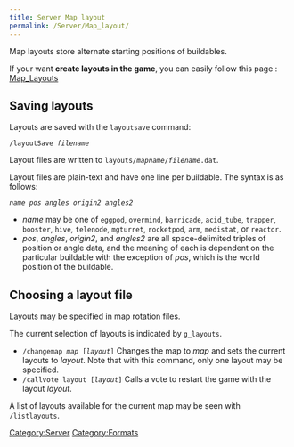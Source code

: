 ```yaml
---
title: Server Map layout
permalink: /Server/Map_layout/
---
```


Map layouts store alternate starting positions of buildables.

If your want **create layouts in the game**, you can easily follow this
page : [Map_Layouts](Map_Layouts "wikilink")

## Saving layouts

Layouts are saved with the `layoutsave` command:

`/layoutSave `<var>`filename`</var>

Layout files are written to
`layouts/`<var>`mapname`</var>`/`<var>`filename`</var>`.dat`.

Layout files are plain-text and have one line per buildable. The syntax
is as follows:

<var>`name`</var>` `<var>`pos`</var>` `<var>`angles`</var>` `<var>`origin2`</var>` `<var>`angles2`</var>

- <var>name</var> may be one of `eggpod`, `overmind`, `barricade`,
  `acid_tube`, `trapper`, `booster`, `hive`, `telenode`, `mgturret`,
  `rocketpod`, `arm`, `medistat`, or `reactor`.
- <var>pos</var>, <var>angles</var>, <var>origin2</var>, and
  <var>angles2</var> are all space-delimited triples of position or
  angle data, and the meaning of each is dependent on the particular
  buildable with the exception of <var>pos</var>, which is the world
  position of the buildable.

## Choosing a layout file

Layouts may be specified in map rotation files.

The current selection of layouts is indicated by `g_layouts`.

- `/changemap `<var>`map`</var>` [`<var>`layout`</var>`]` Changes the
  map to <var>map</var> and sets the current layouts to
  <var>layout</var>. Note that with this command, only one layout may be
  specified.
- `/callvote layout [`<var>`layout`</var>`]` Calls a vote to restart the
  game with the layout <var>layout</var>.

A list of layouts available for the current map may be seen with
`/listlayouts`.

[Category:Server](Category:Server "wikilink")
[Category:Formats](Category:Formats "wikilink")